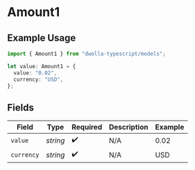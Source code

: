 # Amount1

## Example Usage

```typescript
import { Amount1 } from "dwolla-typescript/models";

let value: Amount1 = {
  value: "0.02",
  currency: "USD",
};
```

## Fields

| Field              | Type               | Required           | Description        | Example            |
| ------------------ | ------------------ | ------------------ | ------------------ | ------------------ |
| `value`            | *string*           | :heavy_check_mark: | N/A                | 0.02               |
| `currency`         | *string*           | :heavy_check_mark: | N/A                | USD                |